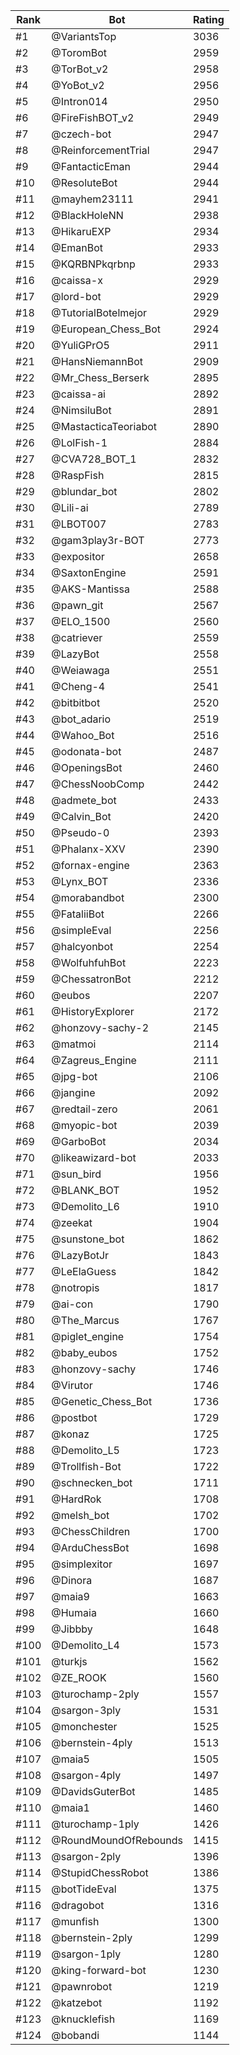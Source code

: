 Rank|Bot|Rating
---|---|---
#1|@VariantsTop|3036
#2|@ToromBot|2959
#3|@TorBot_v2|2958
#4|@YoBot_v2|2956
#5|@Intron014|2950
#6|@FireFishBOT_v2|2949
#7|@czech-bot|2947
#8|@ReinforcementTrial|2947
#9|@FantacticEman|2944
#10|@ResoluteBot|2944
#11|@mayhem23111|2941
#12|@BlackHoleNN|2938
#13|@HikaruEXP|2934
#14|@EmanBot|2933
#15|@KQRBNPkqrbnp|2933
#16|@caissa-x|2929
#17|@lord-bot|2929
#18|@TutorialBotelmejor|2929
#19|@European_Chess_Bot|2924
#20|@YuliGPrO5|2911
#21|@HansNiemannBot|2909
#22|@Mr_Chess_Berserk|2895
#23|@caissa-ai|2892
#24|@NimsiluBot|2891
#25|@MastacticaTeoriabot|2890
#26|@LolFish-1|2884
#27|@CVA728_BOT_1|2832
#28|@RaspFish|2815
#29|@blundar_bot|2802
#30|@Lili-ai|2789
#31|@LBOT007|2783
#32|@gam3play3r-BOT|2773
#33|@expositor|2658
#34|@SaxtonEngine|2591
#35|@AKS-Mantissa|2588
#36|@pawn_git|2567
#37|@ELO_1500|2560
#38|@catriever|2559
#39|@LazyBot|2558
#40|@Weiawaga|2551
#41|@Cheng-4|2541
#42|@bitbitbot|2520
#43|@bot_adario|2519
#44|@Wahoo_Bot|2516
#45|@odonata-bot|2487
#46|@OpeningsBot|2460
#47|@ChessNoobComp|2442
#48|@admete_bot|2433
#49|@Calvin_Bot|2420
#50|@Pseudo-0|2393
#51|@Phalanx-XXV|2390
#52|@fornax-engine|2363
#53|@Lynx_BOT|2336
#54|@morabandbot|2300
#55|@FataliiBot|2266
#56|@simpleEval|2256
#57|@halcyonbot|2254
#58|@WolfuhfuhBot|2223
#59|@ChessatronBot|2212
#60|@eubos|2207
#61|@HistoryExplorer|2172
#62|@honzovy-sachy-2|2145
#63|@matmoi|2114
#64|@Zagreus_Engine|2111
#65|@jpg-bot|2106
#66|@jangine|2092
#67|@redtail-zero|2061
#68|@myopic-bot|2039
#69|@GarboBot|2034
#70|@likeawizard-bot|2033
#71|@sun_bird|1956
#72|@BLANK_BOT|1952
#73|@Demolito_L6|1910
#74|@zeekat|1904
#75|@sunstone_bot|1862
#76|@LazyBotJr|1843
#77|@LeElaGuess|1842
#78|@notropis|1817
#79|@ai-con|1790
#80|@The_Marcus|1767
#81|@piglet_engine|1754
#82|@baby_eubos|1752
#83|@honzovy-sachy|1746
#84|@Virutor|1746
#85|@Genetic_Chess_Bot|1736
#86|@postbot|1729
#87|@konaz|1725
#88|@Demolito_L5|1723
#89|@Trollfish-Bot|1722
#90|@schnecken_bot|1711
#91|@HardRok|1708
#92|@melsh_bot|1702
#93|@ChessChildren|1700
#94|@ArduChessBot|1698
#95|@simplexitor|1697
#96|@Dinora|1687
#97|@maia9|1663
#98|@Humaia|1660
#99|@Jibbby|1648
#100|@Demolito_L4|1573
#101|@turkjs|1562
#102|@ZE_ROOK|1560
#103|@turochamp-2ply|1557
#104|@sargon-3ply|1531
#105|@monchester|1525
#106|@bernstein-4ply|1513
#107|@maia5|1505
#108|@sargon-4ply|1497
#109|@DavidsGuterBot|1485
#110|@maia1|1460
#111|@turochamp-1ply|1426
#112|@RoundMoundOfRebounds|1415
#113|@sargon-2ply|1396
#114|@StupidChessRobot|1386
#115|@botTideEval|1375
#116|@dragobot|1316
#117|@munfish|1300
#118|@bernstein-2ply|1299
#119|@sargon-1ply|1280
#120|@king-forward-bot|1230
#121|@pawnrobot|1219
#122|@katzebot|1192
#123|@knucklefish|1169
#124|@bobandi|1144
